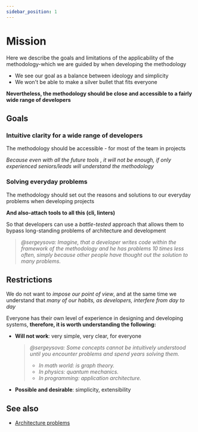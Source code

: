 ```yaml
---
sidebar_position: 1
---
```


# Mission

Here we describe the goals and limitations of the applicability of the methodology-which we are guided by when developing the methodology

- We see our goal as a balance between ideology and simplicity
- We won't be able to make a silver bullet that fits everyone

**Nevertheless, the methodology should be close and accessible to a fairly wide range of developers**

## Goals

### Intuitive clarity for a wide range of developers

The methodology should be accessible - for most of the team in projects

*Because even with all the future tools , it will not be enough, if only experienced seniors/leads will understand the methodology*

### Solving everyday problems

The methodology should set out the reasons and solutions to our everyday problems when developing projects

**And also-attach tools to all this (cli, linters)**

So that developers can use a *battle-tested* approach that allows them to bypass long-standing problems of architecture and development

> *@sergeysova: Imagine, that a developer writes code within the framework of the methodology and he has problems 10 times less often, simply because other people have thought out the solution to many problems.*

## Restrictions

We do not want to *impose our point of view*, and at the same time we understand that *many of our habits, as developers, interfere from day to day*

Everyone has their own level of experience in designing and developing systems, **therefore, it is worth understanding the following:**

- **Will not work**: very simple, very clear, for everyone
    > *@sergeysova: Some concepts cannot be intuitively understood until you encounter problems and spend years solving them.*
    >
    > - *In math world: is graph theory.*
    > - *In physics: quantum mechanics.*
    > - *In programming: application architecture.*

- **Possible and desirable**: simplicity, extensibility

## See also

- [Architecture problems][refs-architecture--problems]

[refs-architecture--problems]: /docs/concepts/architecture#problems
